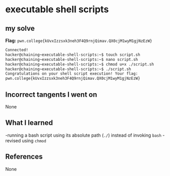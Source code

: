 # executable shell scripts

## my solve
**Flag:** `pwn.college{kUvxIzzsxk3neh3F4Q9rnjQimav.QX0cjM1wyM1gjNzEzW}`

```bash
Connected!
hacker@chaining~executable-shell-scripts:~$ touch script.sh
hacker@chaining~executable-shell-scripts:~$ nano script.sh
hacker@chaining~executable-shell-scripts:~$ chmod u+x ./script.sh
hacker@chaining~executable-shell-scripts:~$ ./script.sh
Congratulations on your shell script execution! Your flag:
pwn.college{kUvxIzzsxk3neh3F4Q9rnjQimav.QX0cjM1wyM1gjNzEzW}

```

## Incorrect tangents I went on
None

## What I learned
-running a bash script using its absolute path (`./`) instead of invoking `bash`
-revised using `chmod`

## References 
None
